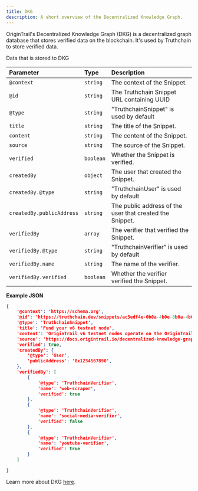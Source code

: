 ```yaml
---
title: DKG
description: A short overview of the Decentralized Knowledge Graph.
---
```


OriginTrail's Decentralized Knowledge Graph (DKG) is a decentralized graph database that stores verified data on the blockchain. It's used by Truthchain to store verified data.

Data that is stored to DKG

| Parameter | Type | Description |
| :--- | :--- | :--- |
| `@context` | `string` | The context of the Snippet. |
| `@id` | `string` | The Truthchain Snippet URL containing UUID |
| `@type` | `string` | "TruthchainSnippet" is used by default |
| `title` | `string` | The title of the Snippet. |
| `content` | `string` | The content of the Snippet. |
| `source` | `string` | The source of the Snippet. |
| `verified` | `boolean` | Whether the Snippet is verified. |
| `createdBy` | `object` | The user that created the Snippet. |
| `createdBy.@type` | `string` | "TruthchainUser" is used by default |
| `createdBy.publicAddress` | `string` | The public address of the user that created the Snippet. |
| `verifiedBy` | `array` | The verifier that verified the Snippet. |
| `verifiedBy.@type` | `string` | "TruthchainVerifier" is used by default |
| `verifiedBy.name` | `string` | The name of the verifier. |
| `verifiedBy.verified` | `boolean` | Whether the verifier verified the Snippet. |


**Example JSON**
```json
{
    '@context': 'https://schema.org',
    '@id': 'https://truthchain.dev/snippets/ac3edf4e-0b0a-4b0e-8b0a-4b0e8b0a4b0e',
    '@type': 'TruthchainSnippet',
    'title': 'Fund your v6 testnet node',
    'content': 'OriginTrail v6 testnet nodes operate on the OriginTrail Parachain testnet, and therefore operate with test tokens. For a node to be operational, it requires OTP and TRAC test tokens for OTP testnet',
    'source': 'https://docs.origintrail.io/decentralized-knowledge-graph-layer-2/node-setup-instructions/fund-your-v6-testnet-node',
    'verified': true,
    'createdBy': {
        '@type': 'User',
        'publicAddress': '0x1234567890',
    },
    'verifiedBy': [
        {
            '@type': 'TruthchainVerifier',
            'name': 'web-scraper',
            'verified': true
        },
        {
            '@type': 'TruthchainVerifier',
            'name': 'social-media-verifier',
            'verified': false
        },
        {
            '@type': 'TruthchainVerifier',
            'name': 'youtube-verifier',
            'verified': true
        }
    ]

}
```

Learn more about DKG [here](https://docs.origintrail.io/decentralized-knowledge-graph-layer-2/dkg-basic-concepts).